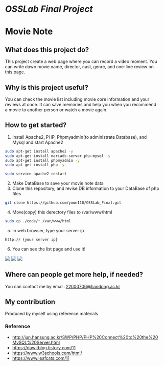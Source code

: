 # _OSSLab Final Project_
# Movie Note

## What does this project do? 
This project create a web page where you can record a video moment. 
You can write down movie name, director, cast, genre, and one-line review on this page.
## Why is this project useful? 
You can check the movie list including movie core information and your reviews at once. It can save memories and help you when you recommend a movie to another person or watch a movie again.
## How to get started?
1. Install Apache2, PHP, Phpmyadmin(to administrate Database), and Mysql and start Apache2
```sh
sudo apt-get install apache2 -y
sudo apt-get install mariadb-server php-mysql -y
sudo apt-get install phpmyadmin -y
sudo apt-get install php -y
```
```sh
sudo service apache2 restart
```
2. Make DataBase to save your movie note data
3. Clone this repository, and revise DB information to your DataBase of php files
```sh
git clone https://github.com/yoon110/OSSLab_Final.git
```
4. Move(copy) this derectory files to /var/www/html
```sh
sudo cp ./code/* /var/www/html
```
5. In web browser, type your server ip
```sh
http:// {your server ip}
```
6. You can see the list page and use it!

<img src="https://user-images.githubusercontent.com/79903077/173019292-173495c7-7049-4f78-af28-e1b57be483b0.png">

<img src="https://user-images.githubusercontent.com/79903077/173019536-3ea89ec6-3b00-468c-97fd-5b1a3ce82592.png">

<img src="https://user-images.githubusercontent.com/79903077/173019616-0c7162f2-72d8-4dda-8643-c2406fb6dcf0.png">

## Where can people get more help, if needed? 
You can contact me by email: 22000706@handong.ac.kr

## My contribution
Produced by myself using reference materials
 
### Reference
- http://jun.hansung.ac.kr/SWP/PHP/PHP%20Connect%20to%20the%20MySQL%20Server.html
- https://dawitblog.tistory.com/11
- https://www.w3schools.com/html/
- https://www.leafcats.com/11
